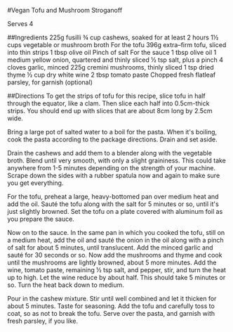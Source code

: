 #Vegan Tofu and Mushroom Stroganoff

Serves 4

##Ingredients
225g fusilli
¾ cup cashews, soaked for at least 2 hours
1½ cups vegetable or mushroom broth
For the tofu
396g extra–firm tofu, sliced into thin strips
1 tbsp olive oil
Pinch of salt
For the sauce
1 tbsp olive oil
1 medium yellow onion, quartered and thinly sliced
½ tsp salt, plus a pinch
4 cloves garlic, minced
225g cremini mushrooms, thinly sliced
1 tsp dried thyme
½ cup dry white wine
2 tbsp tomato paste
Chopped fresh flatleaf parsley, for garnish (optional)

##Directions
To get the strips of tofu for this recipe, slice tofu in half through the equator, like a clam. Then slice each half into 0.5cm-thick strips. You should end up with slices that are about 8cm long by 2.5cm wide.

Bring a large pot of salted water to a boil for the pasta. When it's boiling, cook the pasta according to the package directions. Drain and set aside.

Drain the cashews and add them to a blender along with the vegetable broth. Blend until very smooth, with only a slight graininess. This could take anywhere from 1-5 minutes depending on the strength of your machine. Scrape down the sides with a rubber spatula now and again to make sure you get everything.

For the tofu, preheat a large, heavy-bottomed pan over medium heat and add the oil. Sauté the tofu along with the salt for 5 minutes or so, until it's just slightly browned. Set the tofu on a plate covered with aluminum foil as you prepare the sauce.

Now on to the sauce. In the same pan in which you cooked the tofu, still on a medium heat, add the oil and sauté the onion in the oil along with a pinch of salt for about 5 minutes, until translucent. Add the minced garlic and sauté for 30 seconds or so.
Now add the mushrooms and thyme and cook until the mushrooms are lightly browned, about 5 more minutes. Add the wine, tomato paste, remaining ½ tsp salt, and pepper, stir, and turn the heat up to high. Let the wine reduce by about half. This should take 5 minutes or so. Turn the heat back down to medium.

Pour in the cashew mixture. Stir until well combined and let it thicken for about 5 minutes. Taste for seasoning. Add the tofu and carefully toss to coat, so as not to break the tofu. Serve over the pasta, and garnish with fresh parsley, if you like.

